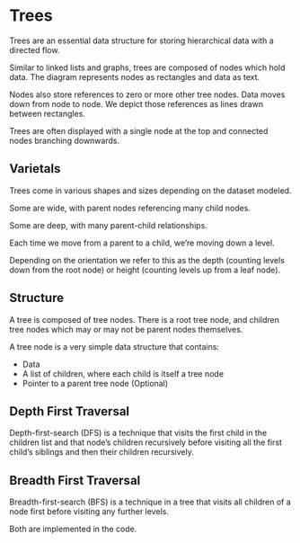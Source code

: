 # Trees
Trees are an essential data structure for storing hierarchical data with a directed flow.

Similar to linked lists and graphs, trees are composed of nodes which hold data. The diagram represents nodes as rectangles and data as text.

Nodes also store references to zero or more other tree nodes. Data moves down from node to node. We depict those references as lines drawn between rectangles.

Trees are often displayed with a single node at the top and connected nodes branching downwards.

## Varietals

Trees come in various shapes and sizes depending on the dataset modeled.

Some are wide, with parent nodes referencing many child nodes.

Some are deep, with many parent-child relationships.

Each time we move from a parent to a child, we’re moving down a level. 

Depending on the orientation we refer to this as the depth (counting levels down from the root node) or height (counting levels up from a leaf node).

## Structure

A tree is composed of tree nodes. There is a root tree node, and children tree nodes which may or may not be parent nodes themselves.

A tree node is a very simple data structure that contains:

* Data
* A list of children, where each child is itself a tree node
* Pointer to a parent tree node (Optional)

## Depth First Traversal
Depth-first-search (DFS) is a technique that visits the first child in the children list and that node’s children recursively before visiting all the first child’s siblings and then their children recursively.

## Breadth First Traversal
Breadth-first-search (BFS) is a technique in a tree that visits all children of a node first before visiting any further levels.

Both are implemented in the code. 